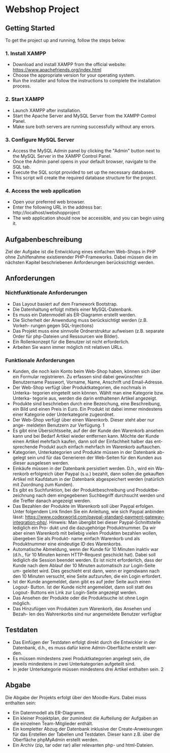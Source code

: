 # Webshop Project

## Getting Started
To get the project up and running, follow the steps below:
### 1. Install XAMPP

- Download and install XAMPP from the official website: https://www.apachefriends.org/index.html
- Choose the appropriate version for your operating system.
-   Run the installer and follow the instructions to complete the installation process.

### 2. Start XAMPP

-   Launch XAMPP after installation.
-   Start the Apache Server and MySQL Server from the XAMPP Control Panel.
-  Make sure both servers are running successfully without any errors.

### 3. Configure MySQL Server

- Access the MySQL Admin panel by clicking the "Admin" button next to the MySQL Server in the XAMPP Control Panel.
-  Once the Admin panel opens in your default browser, navigate to the SQL tab.
-   Execute the SQL script provided to set up the necessary databases.
-  This script will create the required database structure for the project.

### 4. Access the web application

- Open your preferred web browser.
- Enter the following URL in the address bar: http://localhost/webshopproject
- The web application should now be accessible, and you can begin using it.

## Aufgabenbeschreibung

Ziel der Aufgabe ist die Entwicklung eines einfachen Web-Shops in PHP ohne
Zuhilfenahme existierender PHP-Frameworks. Dabei müssen die im nächsten
Kapitel beschriebenen Anforderungen berücksichtigt werden.


## Anforderungen
### Nichtfunktionale Anforderungen
- Das Layout basiert auf dem Framework Bootstrap.
- Die Datenhaltung erfolgt mittels einer MySQL-Datenbank.
- Es muss ein Datenmodell als ER-Diagramm erstellt werden.
- Die Sicherheit der Anwendung muss berücksichtigt werden (z.B. Vorkeh-
rungen gegen SQL-Injections)
- Das Projekt muss eine sinnvolle Ordnerstruktur aufweisen (z.B. separate
Order für php-Dateien und Ressourcen wie Bilder).
- Ein Rollenkonzept für die Benutzer ist nicht erforderlich.
- Arbeiten Sie wann immer möglich mit relativen URLs.
### Funktionale Anforderungen
- Kunden, die noch kein Konto beim Web-Shop haben, können sich über ein
Formular registrieren. Zu erfassen sind dabei gewünschter Benutzername
Passwort, Vorname, Name, Anschrift und Email-Adresse.
- Der Web-Shop verfügt über Produktkategorien, die nochmals in Unterka-
tegorien eingeteilt sein können. Wählt man eine Kategorie bzw. Unterka-
tegorie aus, werden die darin enthaltenen Artikel angezeigt.
- Produkte sind beschrieben durch eine Bezeichung, eine Beschreibung, ein
Bild und einen Preis in Euro. Ein Produkt ist dabei immer mindestens
einer Kategorie oder Unterkategorie zugeordnet.
- Der Web-Shop verfügt über einen Warenkorb. Dieser steht aber nur ange-
meldeten Benutzern zur Verfügung.
1
- Es gibt eine Übersichtsseite, auf der der Kunde den Warenkorb ansehen
kann und bei Bedarf Artikel wieder entfernen kann. Möchte der Kunde
einen Artikel mehrfach kaufen, dann soll der Einfachheit halber das ent-
sprechende Produkt auch einfach mehrfach im Warenkorb auftauchen.
- Kategorien, Unterkategorien und Produkte müssen in der Datenbank ab-
gelegt sein und für das Generieren der Web-Seiten für den Kunden aus
dieser ausgelesen werden.
- Einkäufe müssen in der Datenbank persistiert werden. D.h., wird ein Wa-
renkorb erfolgreich über Paypal (s.u.) bezahlt, dann sollen die gekauften
Artikel mit Kaufdatum in der Datenbank abgespeichert werden (natürlich
mit Zuordnung zum Kunden).
- Es gibt es Suchfunktion, bei der Produktbeschreibung und Produktbe-
zeichnung nach dem eingegebenen Suchbegriff durchsucht werden und die
Treffer danach angezeigt werden.
- Das Bezahlen der Produkte im Warenkorb soll über Paypal erfolgen. Unter
folgendem Link finden Sie ein Anleitung, wie sich Paypal anbinden lässt:
https://www.codexworld.com/paypal-standard-payment-gateway-integration-php/.
Hinweis: Man übergibt bei dieser Paypal-Schnittstelle lediglich ein Pro-
dukt und die dazugehörige Produktnummer. Da wir aber einen Warenkorb
mit beliebig vielen Produkten bezahlen wollen, übergeben Sie als Produkt-
name einfach Warenkorb und als Produktnummer eine eindeutige ID des
Warenkorbs.
- Automatische Abmeldung, wenn der Kunde für 10 Minuten inaktiv war
(d.h., für 10 Minuten keinen HTTP-Request geschickt hat). Dabei soll
lediglich die Session beendet werden. Es ist nicht erforderlich, dass der
Kunde nach dem Ablauf der 10 Minuten automatisch zur Login-Seite um-
geleitet wird. Dies geschieht erst dann, wenn er irgendwann nach den 10
Minuten versucht, eine Seite aufzurufen, die ein Login erfordert.
- Ist der Kunde angemeldet, dann gibt es auf jeder Seite auch einen Logout-
Button. Ist der Kunde nicht angemeldet, dann soll statt des Logout-
Buttons ein Link zur Login-Seite angezeigt werden.
- Das Ansehen der Produkte oder die Produktsuche ist ohne Login möglich.
- Das Hinzufügen von Produkten zum Warenkorb, das Ansehen und Bezah-
len des Wahrenkorbs sind nur angemeldete Benutzer verfügbar


## Testdaten
- Das Einfügen der Testdaten erfolgt direkt durch die Entwickler in der
Datenbank, d.h., es muss dafür keine Admin-Oberfläche erstellt wer-
den.
- Es müssen mindestens zwei Produktkategorien angelegt sein, die jeweils
mindestens in zwei Unterkategorien aufgeteilt sind.
- In jeder Unterkategorie müssen mindestens drei Artikel enthalten sein.
2

## Abgabe
Die Abgabe der Projekts erfolgt über den Moodle-Kurs. Dabei muss enthalten
sein:
- Ein Datenmodell als ER-Diagramm.
- Ein kleiner Projektplan, der zumindest die Aufteilung der Aufgaben an
die einzelnen Team-Mitglieder enthält.
- Ein kompletter Abzug der Datenbank inklusive der Create-Anweisungen
für das Erstellen der Tabellen und Testdaten. Dieser kann z.B. über die
Oberfläche phpMyAdmin erstellt werden.
- Ein Archiv (zip, tar oder rar) aller relevanten php- und html-Dateien.
